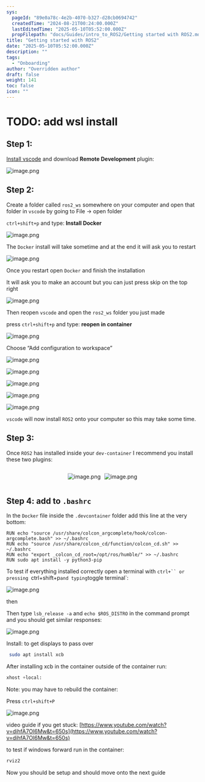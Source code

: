 ```yaml
---
sys:
  pageId: "89e0a78c-4e2b-4070-b327-d28cb0694742"
  createdTime: "2024-08-21T00:24:00.000Z"
  lastEditedTime: "2025-05-10T05:52:00.000Z"
  propFilepath: "docs/Guides/intro_to_ROS2/Getting started with ROS2.md"
title: "Getting started with ROS2"
date: "2025-05-10T05:52:00.000Z"
description: ""
tags:
  - "Onboarding"
author: "Overridden author"
draft: false
weight: 141
toc: false
icon: ""
---
```


# TODO: add wsl install

## Step 1:

[Install vscode](https://code.visualstudio.com/download) and download **Remote Development** plugin:

![image.png](https://prod-files-secure.s3.us-west-2.amazonaws.com/d518164a-d88e-44d1-a4ee-3adb3bd8bce0/efb52993-1881-4a40-b95e-6f020334f022/image.png?X-Amz-Algorithm=AWS4-HMAC-SHA256&X-Amz-Content-Sha256=UNSIGNED-PAYLOAD&X-Amz-Credential=ASIAZI2LB466U6E5MHDK%2F20250716%2Fus-west-2%2Fs3%2Faws4_request&X-Amz-Date=20250716T171151Z&X-Amz-Expires=3600&X-Amz-Security-Token=IQoJb3JpZ2luX2VjEEkaCXVzLXdlc3QtMiJHMEUCIQD49EKb93j0DjKkx00NDl%2FSnSN74vA4kcKkH7SwcII9kgIgGkXz0%2FwKQS%2FRdTKnO28iekLTdqP10esFoHEyRzJxUF8q%2FwMIYhAAGgw2Mzc0MjMxODM4MDUiDP2guggE4A5s0SgLYircA0hhKvLyVtuJEZdYgs1laeunpzcdQWH%2BzfrbztkHdHLjJkSVp8v87aXgbEURGGd39m%2B4PGAKZCX0sT0HIPQ%2FOGJoa2Vq9iFnk0RsXOwrgMVrpaT3IsJMtno%2FPCPVQWq%2BQZp9xs%2BdPLQcQbd8HzUeUsq8qaTy3gyQuklMsi%2BYAqtfdQmSQTWtGUdlX5sY9dWC2iIfS7oYHw5TIo07FxMI2qi7z%2FX7qLO5m6s2opleQjhqc21DVdQAURm5JAFbdr7Jsxg0ZzO0BV2yUlmjUBvCl3KfLWOkUJi8tqr7GfS2XOqbWXaWrzoJRyxYJhYFvzQo%2FMYijiy%2BugcN%2BcVDI4KdI9bfHgzjDa9VH49h2cXoB%2BQWNEk1N7pRhfa2rvyVlMFtnG9SZ36SohauvPTXTz5mwcOEedfSW2m1pc2fs%2FfsweMFBoXYTYqBWG78fpQD1GjyDwHjNuOKdrh7EwDqSG6br7ijfxlqiJ9RfxTtVrgTRTHrKPHJAgIWWKhxuHRBk5whHF0nRgFtzMskpEnc86J%2B4Oh2x8hFMslMu4taMNldze7QFmbN%2FJX4kJPtP9tm%2FAQx6WIB2YOX%2FMr0zzIaJVWK0htnV5Wd6IniBRd6zuza%2BcT7TtrSBVX7Vj8mJ4vcMNW038MGOqUBi76b4z%2B1aNBxJFTtXkYYEYBBftUZX2vqeaSxxo26YZ9yEJ%2Fls%2BEfN6%2FeQMMLpQjQZzePzWmRnlO%2BOEd5wGGP9SwENx%2FGhc4CPKwFaQ4H7SnRsB5xihMu9VoGtSsaa8sASlbiHkjkkzYcuKjbpWmIGcI%2BYYLqaOTgaMQOlGRiIIKfvtVgoojQiLW%2Flm2DfKy2bBn4rY6wy5QryYXiU2a4zbHf3yfT&X-Amz-Signature=dc04fe9c440f96feae0931363a056f8a0a9423dc887865d60d9642eb7a55f829&X-Amz-SignedHeaders=host&x-amz-checksum-mode=ENABLED&x-id=GetObject)

## Step 2:

Create a folder called `ros2_ws` somewhere on your computer and open that folder in `vscode` by going to File → open folder 

`ctrl+shift+p` and type: **Install Docker**

![image.png](https://prod-files-secure.s3.us-west-2.amazonaws.com/d518164a-d88e-44d1-a4ee-3adb3bd8bce0/2269dc0e-1cd5-47ff-bceb-c04ad9b2eab0/image.png?X-Amz-Algorithm=AWS4-HMAC-SHA256&X-Amz-Content-Sha256=UNSIGNED-PAYLOAD&X-Amz-Credential=ASIAZI2LB466U6E5MHDK%2F20250716%2Fus-west-2%2Fs3%2Faws4_request&X-Amz-Date=20250716T171151Z&X-Amz-Expires=3600&X-Amz-Security-Token=IQoJb3JpZ2luX2VjEEkaCXVzLXdlc3QtMiJHMEUCIQD49EKb93j0DjKkx00NDl%2FSnSN74vA4kcKkH7SwcII9kgIgGkXz0%2FwKQS%2FRdTKnO28iekLTdqP10esFoHEyRzJxUF8q%2FwMIYhAAGgw2Mzc0MjMxODM4MDUiDP2guggE4A5s0SgLYircA0hhKvLyVtuJEZdYgs1laeunpzcdQWH%2BzfrbztkHdHLjJkSVp8v87aXgbEURGGd39m%2B4PGAKZCX0sT0HIPQ%2FOGJoa2Vq9iFnk0RsXOwrgMVrpaT3IsJMtno%2FPCPVQWq%2BQZp9xs%2BdPLQcQbd8HzUeUsq8qaTy3gyQuklMsi%2BYAqtfdQmSQTWtGUdlX5sY9dWC2iIfS7oYHw5TIo07FxMI2qi7z%2FX7qLO5m6s2opleQjhqc21DVdQAURm5JAFbdr7Jsxg0ZzO0BV2yUlmjUBvCl3KfLWOkUJi8tqr7GfS2XOqbWXaWrzoJRyxYJhYFvzQo%2FMYijiy%2BugcN%2BcVDI4KdI9bfHgzjDa9VH49h2cXoB%2BQWNEk1N7pRhfa2rvyVlMFtnG9SZ36SohauvPTXTz5mwcOEedfSW2m1pc2fs%2FfsweMFBoXYTYqBWG78fpQD1GjyDwHjNuOKdrh7EwDqSG6br7ijfxlqiJ9RfxTtVrgTRTHrKPHJAgIWWKhxuHRBk5whHF0nRgFtzMskpEnc86J%2B4Oh2x8hFMslMu4taMNldze7QFmbN%2FJX4kJPtP9tm%2FAQx6WIB2YOX%2FMr0zzIaJVWK0htnV5Wd6IniBRd6zuza%2BcT7TtrSBVX7Vj8mJ4vcMNW038MGOqUBi76b4z%2B1aNBxJFTtXkYYEYBBftUZX2vqeaSxxo26YZ9yEJ%2Fls%2BEfN6%2FeQMMLpQjQZzePzWmRnlO%2BOEd5wGGP9SwENx%2FGhc4CPKwFaQ4H7SnRsB5xihMu9VoGtSsaa8sASlbiHkjkkzYcuKjbpWmIGcI%2BYYLqaOTgaMQOlGRiIIKfvtVgoojQiLW%2Flm2DfKy2bBn4rY6wy5QryYXiU2a4zbHf3yfT&X-Amz-Signature=cf46e0249431ba2c0761b32cdc262cab50900768f28bc396da8aaf79133c9e08&X-Amz-SignedHeaders=host&x-amz-checksum-mode=ENABLED&x-id=GetObject)

The `Docker` install will take sometime and at the end it will ask you to restart

![image.png](https://prod-files-secure.s3.us-west-2.amazonaws.com/d518164a-d88e-44d1-a4ee-3adb3bd8bce0/ed233f78-be33-4b1f-b89c-9c346c0e961e/image.png?X-Amz-Algorithm=AWS4-HMAC-SHA256&X-Amz-Content-Sha256=UNSIGNED-PAYLOAD&X-Amz-Credential=ASIAZI2LB466U6E5MHDK%2F20250716%2Fus-west-2%2Fs3%2Faws4_request&X-Amz-Date=20250716T171151Z&X-Amz-Expires=3600&X-Amz-Security-Token=IQoJb3JpZ2luX2VjEEkaCXVzLXdlc3QtMiJHMEUCIQD49EKb93j0DjKkx00NDl%2FSnSN74vA4kcKkH7SwcII9kgIgGkXz0%2FwKQS%2FRdTKnO28iekLTdqP10esFoHEyRzJxUF8q%2FwMIYhAAGgw2Mzc0MjMxODM4MDUiDP2guggE4A5s0SgLYircA0hhKvLyVtuJEZdYgs1laeunpzcdQWH%2BzfrbztkHdHLjJkSVp8v87aXgbEURGGd39m%2B4PGAKZCX0sT0HIPQ%2FOGJoa2Vq9iFnk0RsXOwrgMVrpaT3IsJMtno%2FPCPVQWq%2BQZp9xs%2BdPLQcQbd8HzUeUsq8qaTy3gyQuklMsi%2BYAqtfdQmSQTWtGUdlX5sY9dWC2iIfS7oYHw5TIo07FxMI2qi7z%2FX7qLO5m6s2opleQjhqc21DVdQAURm5JAFbdr7Jsxg0ZzO0BV2yUlmjUBvCl3KfLWOkUJi8tqr7GfS2XOqbWXaWrzoJRyxYJhYFvzQo%2FMYijiy%2BugcN%2BcVDI4KdI9bfHgzjDa9VH49h2cXoB%2BQWNEk1N7pRhfa2rvyVlMFtnG9SZ36SohauvPTXTz5mwcOEedfSW2m1pc2fs%2FfsweMFBoXYTYqBWG78fpQD1GjyDwHjNuOKdrh7EwDqSG6br7ijfxlqiJ9RfxTtVrgTRTHrKPHJAgIWWKhxuHRBk5whHF0nRgFtzMskpEnc86J%2B4Oh2x8hFMslMu4taMNldze7QFmbN%2FJX4kJPtP9tm%2FAQx6WIB2YOX%2FMr0zzIaJVWK0htnV5Wd6IniBRd6zuza%2BcT7TtrSBVX7Vj8mJ4vcMNW038MGOqUBi76b4z%2B1aNBxJFTtXkYYEYBBftUZX2vqeaSxxo26YZ9yEJ%2Fls%2BEfN6%2FeQMMLpQjQZzePzWmRnlO%2BOEd5wGGP9SwENx%2FGhc4CPKwFaQ4H7SnRsB5xihMu9VoGtSsaa8sASlbiHkjkkzYcuKjbpWmIGcI%2BYYLqaOTgaMQOlGRiIIKfvtVgoojQiLW%2Flm2DfKy2bBn4rY6wy5QryYXiU2a4zbHf3yfT&X-Amz-Signature=16243f3f3ed736459e3f64b98e119655db97a2ec6e1a417e5adedeed702b7951&X-Amz-SignedHeaders=host&x-amz-checksum-mode=ENABLED&x-id=GetObject)

Once you restart open `Docker` and finish the installation

It will ask you to make an account but you can just press skip on the top right

![image.png](https://prod-files-secure.s3.us-west-2.amazonaws.com/d518164a-d88e-44d1-a4ee-3adb3bd8bce0/21010ad9-1659-4fd9-9f59-9932a09b2a3d/image.png?X-Amz-Algorithm=AWS4-HMAC-SHA256&X-Amz-Content-Sha256=UNSIGNED-PAYLOAD&X-Amz-Credential=ASIAZI2LB466U6E5MHDK%2F20250716%2Fus-west-2%2Fs3%2Faws4_request&X-Amz-Date=20250716T171151Z&X-Amz-Expires=3600&X-Amz-Security-Token=IQoJb3JpZ2luX2VjEEkaCXVzLXdlc3QtMiJHMEUCIQD49EKb93j0DjKkx00NDl%2FSnSN74vA4kcKkH7SwcII9kgIgGkXz0%2FwKQS%2FRdTKnO28iekLTdqP10esFoHEyRzJxUF8q%2FwMIYhAAGgw2Mzc0MjMxODM4MDUiDP2guggE4A5s0SgLYircA0hhKvLyVtuJEZdYgs1laeunpzcdQWH%2BzfrbztkHdHLjJkSVp8v87aXgbEURGGd39m%2B4PGAKZCX0sT0HIPQ%2FOGJoa2Vq9iFnk0RsXOwrgMVrpaT3IsJMtno%2FPCPVQWq%2BQZp9xs%2BdPLQcQbd8HzUeUsq8qaTy3gyQuklMsi%2BYAqtfdQmSQTWtGUdlX5sY9dWC2iIfS7oYHw5TIo07FxMI2qi7z%2FX7qLO5m6s2opleQjhqc21DVdQAURm5JAFbdr7Jsxg0ZzO0BV2yUlmjUBvCl3KfLWOkUJi8tqr7GfS2XOqbWXaWrzoJRyxYJhYFvzQo%2FMYijiy%2BugcN%2BcVDI4KdI9bfHgzjDa9VH49h2cXoB%2BQWNEk1N7pRhfa2rvyVlMFtnG9SZ36SohauvPTXTz5mwcOEedfSW2m1pc2fs%2FfsweMFBoXYTYqBWG78fpQD1GjyDwHjNuOKdrh7EwDqSG6br7ijfxlqiJ9RfxTtVrgTRTHrKPHJAgIWWKhxuHRBk5whHF0nRgFtzMskpEnc86J%2B4Oh2x8hFMslMu4taMNldze7QFmbN%2FJX4kJPtP9tm%2FAQx6WIB2YOX%2FMr0zzIaJVWK0htnV5Wd6IniBRd6zuza%2BcT7TtrSBVX7Vj8mJ4vcMNW038MGOqUBi76b4z%2B1aNBxJFTtXkYYEYBBftUZX2vqeaSxxo26YZ9yEJ%2Fls%2BEfN6%2FeQMMLpQjQZzePzWmRnlO%2BOEd5wGGP9SwENx%2FGhc4CPKwFaQ4H7SnRsB5xihMu9VoGtSsaa8sASlbiHkjkkzYcuKjbpWmIGcI%2BYYLqaOTgaMQOlGRiIIKfvtVgoojQiLW%2Flm2DfKy2bBn4rY6wy5QryYXiU2a4zbHf3yfT&X-Amz-Signature=5b06d898d2349e31f6b5f580475d1debe019d0706f367be6d79ece9564e098b2&X-Amz-SignedHeaders=host&x-amz-checksum-mode=ENABLED&x-id=GetObject)

Then reopen `vscode` and open the `ros2_ws` folder you just made

press `ctrl+shift+p` and type: **reopen in container**

![image.png](https://prod-files-secure.s3.us-west-2.amazonaws.com/d518164a-d88e-44d1-a4ee-3adb3bd8bce0/4e93b8c2-41ad-488c-8095-c74205196118/image.png?X-Amz-Algorithm=AWS4-HMAC-SHA256&X-Amz-Content-Sha256=UNSIGNED-PAYLOAD&X-Amz-Credential=ASIAZI2LB466U6E5MHDK%2F20250716%2Fus-west-2%2Fs3%2Faws4_request&X-Amz-Date=20250716T171151Z&X-Amz-Expires=3600&X-Amz-Security-Token=IQoJb3JpZ2luX2VjEEkaCXVzLXdlc3QtMiJHMEUCIQD49EKb93j0DjKkx00NDl%2FSnSN74vA4kcKkH7SwcII9kgIgGkXz0%2FwKQS%2FRdTKnO28iekLTdqP10esFoHEyRzJxUF8q%2FwMIYhAAGgw2Mzc0MjMxODM4MDUiDP2guggE4A5s0SgLYircA0hhKvLyVtuJEZdYgs1laeunpzcdQWH%2BzfrbztkHdHLjJkSVp8v87aXgbEURGGd39m%2B4PGAKZCX0sT0HIPQ%2FOGJoa2Vq9iFnk0RsXOwrgMVrpaT3IsJMtno%2FPCPVQWq%2BQZp9xs%2BdPLQcQbd8HzUeUsq8qaTy3gyQuklMsi%2BYAqtfdQmSQTWtGUdlX5sY9dWC2iIfS7oYHw5TIo07FxMI2qi7z%2FX7qLO5m6s2opleQjhqc21DVdQAURm5JAFbdr7Jsxg0ZzO0BV2yUlmjUBvCl3KfLWOkUJi8tqr7GfS2XOqbWXaWrzoJRyxYJhYFvzQo%2FMYijiy%2BugcN%2BcVDI4KdI9bfHgzjDa9VH49h2cXoB%2BQWNEk1N7pRhfa2rvyVlMFtnG9SZ36SohauvPTXTz5mwcOEedfSW2m1pc2fs%2FfsweMFBoXYTYqBWG78fpQD1GjyDwHjNuOKdrh7EwDqSG6br7ijfxlqiJ9RfxTtVrgTRTHrKPHJAgIWWKhxuHRBk5whHF0nRgFtzMskpEnc86J%2B4Oh2x8hFMslMu4taMNldze7QFmbN%2FJX4kJPtP9tm%2FAQx6WIB2YOX%2FMr0zzIaJVWK0htnV5Wd6IniBRd6zuza%2BcT7TtrSBVX7Vj8mJ4vcMNW038MGOqUBi76b4z%2B1aNBxJFTtXkYYEYBBftUZX2vqeaSxxo26YZ9yEJ%2Fls%2BEfN6%2FeQMMLpQjQZzePzWmRnlO%2BOEd5wGGP9SwENx%2FGhc4CPKwFaQ4H7SnRsB5xihMu9VoGtSsaa8sASlbiHkjkkzYcuKjbpWmIGcI%2BYYLqaOTgaMQOlGRiIIKfvtVgoojQiLW%2Flm2DfKy2bBn4rY6wy5QryYXiU2a4zbHf3yfT&X-Amz-Signature=f5244440b0aad92a531c229db2f57e7242ca43d7fd2b9ea6f505c3333fb80420&X-Amz-SignedHeaders=host&x-amz-checksum-mode=ENABLED&x-id=GetObject)

Choose “Add configuration to workspace”

![image.png](https://prod-files-secure.s3.us-west-2.amazonaws.com/d518164a-d88e-44d1-a4ee-3adb3bd8bce0/9560b282-5060-4989-ba37-97e7b2c22476/image.png?X-Amz-Algorithm=AWS4-HMAC-SHA256&X-Amz-Content-Sha256=UNSIGNED-PAYLOAD&X-Amz-Credential=ASIAZI2LB466U6E5MHDK%2F20250716%2Fus-west-2%2Fs3%2Faws4_request&X-Amz-Date=20250716T171151Z&X-Amz-Expires=3600&X-Amz-Security-Token=IQoJb3JpZ2luX2VjEEkaCXVzLXdlc3QtMiJHMEUCIQD49EKb93j0DjKkx00NDl%2FSnSN74vA4kcKkH7SwcII9kgIgGkXz0%2FwKQS%2FRdTKnO28iekLTdqP10esFoHEyRzJxUF8q%2FwMIYhAAGgw2Mzc0MjMxODM4MDUiDP2guggE4A5s0SgLYircA0hhKvLyVtuJEZdYgs1laeunpzcdQWH%2BzfrbztkHdHLjJkSVp8v87aXgbEURGGd39m%2B4PGAKZCX0sT0HIPQ%2FOGJoa2Vq9iFnk0RsXOwrgMVrpaT3IsJMtno%2FPCPVQWq%2BQZp9xs%2BdPLQcQbd8HzUeUsq8qaTy3gyQuklMsi%2BYAqtfdQmSQTWtGUdlX5sY9dWC2iIfS7oYHw5TIo07FxMI2qi7z%2FX7qLO5m6s2opleQjhqc21DVdQAURm5JAFbdr7Jsxg0ZzO0BV2yUlmjUBvCl3KfLWOkUJi8tqr7GfS2XOqbWXaWrzoJRyxYJhYFvzQo%2FMYijiy%2BugcN%2BcVDI4KdI9bfHgzjDa9VH49h2cXoB%2BQWNEk1N7pRhfa2rvyVlMFtnG9SZ36SohauvPTXTz5mwcOEedfSW2m1pc2fs%2FfsweMFBoXYTYqBWG78fpQD1GjyDwHjNuOKdrh7EwDqSG6br7ijfxlqiJ9RfxTtVrgTRTHrKPHJAgIWWKhxuHRBk5whHF0nRgFtzMskpEnc86J%2B4Oh2x8hFMslMu4taMNldze7QFmbN%2FJX4kJPtP9tm%2FAQx6WIB2YOX%2FMr0zzIaJVWK0htnV5Wd6IniBRd6zuza%2BcT7TtrSBVX7Vj8mJ4vcMNW038MGOqUBi76b4z%2B1aNBxJFTtXkYYEYBBftUZX2vqeaSxxo26YZ9yEJ%2Fls%2BEfN6%2FeQMMLpQjQZzePzWmRnlO%2BOEd5wGGP9SwENx%2FGhc4CPKwFaQ4H7SnRsB5xihMu9VoGtSsaa8sASlbiHkjkkzYcuKjbpWmIGcI%2BYYLqaOTgaMQOlGRiIIKfvtVgoojQiLW%2Flm2DfKy2bBn4rY6wy5QryYXiU2a4zbHf3yfT&X-Amz-Signature=ad6fe057e35c06a2300f6dffb1a10a981c7e354a3931d2b9e204557b09739dcf&X-Amz-SignedHeaders=host&x-amz-checksum-mode=ENABLED&x-id=GetObject)

![image.png](https://prod-files-secure.s3.us-west-2.amazonaws.com/d518164a-d88e-44d1-a4ee-3adb3bd8bce0/2ee63f81-886b-48e8-a553-dc6e5eac99e4/image.png?X-Amz-Algorithm=AWS4-HMAC-SHA256&X-Amz-Content-Sha256=UNSIGNED-PAYLOAD&X-Amz-Credential=ASIAZI2LB466U6E5MHDK%2F20250716%2Fus-west-2%2Fs3%2Faws4_request&X-Amz-Date=20250716T171151Z&X-Amz-Expires=3600&X-Amz-Security-Token=IQoJb3JpZ2luX2VjEEkaCXVzLXdlc3QtMiJHMEUCIQD49EKb93j0DjKkx00NDl%2FSnSN74vA4kcKkH7SwcII9kgIgGkXz0%2FwKQS%2FRdTKnO28iekLTdqP10esFoHEyRzJxUF8q%2FwMIYhAAGgw2Mzc0MjMxODM4MDUiDP2guggE4A5s0SgLYircA0hhKvLyVtuJEZdYgs1laeunpzcdQWH%2BzfrbztkHdHLjJkSVp8v87aXgbEURGGd39m%2B4PGAKZCX0sT0HIPQ%2FOGJoa2Vq9iFnk0RsXOwrgMVrpaT3IsJMtno%2FPCPVQWq%2BQZp9xs%2BdPLQcQbd8HzUeUsq8qaTy3gyQuklMsi%2BYAqtfdQmSQTWtGUdlX5sY9dWC2iIfS7oYHw5TIo07FxMI2qi7z%2FX7qLO5m6s2opleQjhqc21DVdQAURm5JAFbdr7Jsxg0ZzO0BV2yUlmjUBvCl3KfLWOkUJi8tqr7GfS2XOqbWXaWrzoJRyxYJhYFvzQo%2FMYijiy%2BugcN%2BcVDI4KdI9bfHgzjDa9VH49h2cXoB%2BQWNEk1N7pRhfa2rvyVlMFtnG9SZ36SohauvPTXTz5mwcOEedfSW2m1pc2fs%2FfsweMFBoXYTYqBWG78fpQD1GjyDwHjNuOKdrh7EwDqSG6br7ijfxlqiJ9RfxTtVrgTRTHrKPHJAgIWWKhxuHRBk5whHF0nRgFtzMskpEnc86J%2B4Oh2x8hFMslMu4taMNldze7QFmbN%2FJX4kJPtP9tm%2FAQx6WIB2YOX%2FMr0zzIaJVWK0htnV5Wd6IniBRd6zuza%2BcT7TtrSBVX7Vj8mJ4vcMNW038MGOqUBi76b4z%2B1aNBxJFTtXkYYEYBBftUZX2vqeaSxxo26YZ9yEJ%2Fls%2BEfN6%2FeQMMLpQjQZzePzWmRnlO%2BOEd5wGGP9SwENx%2FGhc4CPKwFaQ4H7SnRsB5xihMu9VoGtSsaa8sASlbiHkjkkzYcuKjbpWmIGcI%2BYYLqaOTgaMQOlGRiIIKfvtVgoojQiLW%2Flm2DfKy2bBn4rY6wy5QryYXiU2a4zbHf3yfT&X-Amz-Signature=c5d3e01db5ea0340cc32c38907f3aae33fa828dd525380d8ca92c017f932af17&X-Amz-SignedHeaders=host&x-amz-checksum-mode=ENABLED&x-id=GetObject)

![image.png](https://prod-files-secure.s3.us-west-2.amazonaws.com/d518164a-d88e-44d1-a4ee-3adb3bd8bce0/ae1580b2-b048-407e-aed9-b584224a7a04/image.png?X-Amz-Algorithm=AWS4-HMAC-SHA256&X-Amz-Content-Sha256=UNSIGNED-PAYLOAD&X-Amz-Credential=ASIAZI2LB466U6E5MHDK%2F20250716%2Fus-west-2%2Fs3%2Faws4_request&X-Amz-Date=20250716T171151Z&X-Amz-Expires=3600&X-Amz-Security-Token=IQoJb3JpZ2luX2VjEEkaCXVzLXdlc3QtMiJHMEUCIQD49EKb93j0DjKkx00NDl%2FSnSN74vA4kcKkH7SwcII9kgIgGkXz0%2FwKQS%2FRdTKnO28iekLTdqP10esFoHEyRzJxUF8q%2FwMIYhAAGgw2Mzc0MjMxODM4MDUiDP2guggE4A5s0SgLYircA0hhKvLyVtuJEZdYgs1laeunpzcdQWH%2BzfrbztkHdHLjJkSVp8v87aXgbEURGGd39m%2B4PGAKZCX0sT0HIPQ%2FOGJoa2Vq9iFnk0RsXOwrgMVrpaT3IsJMtno%2FPCPVQWq%2BQZp9xs%2BdPLQcQbd8HzUeUsq8qaTy3gyQuklMsi%2BYAqtfdQmSQTWtGUdlX5sY9dWC2iIfS7oYHw5TIo07FxMI2qi7z%2FX7qLO5m6s2opleQjhqc21DVdQAURm5JAFbdr7Jsxg0ZzO0BV2yUlmjUBvCl3KfLWOkUJi8tqr7GfS2XOqbWXaWrzoJRyxYJhYFvzQo%2FMYijiy%2BugcN%2BcVDI4KdI9bfHgzjDa9VH49h2cXoB%2BQWNEk1N7pRhfa2rvyVlMFtnG9SZ36SohauvPTXTz5mwcOEedfSW2m1pc2fs%2FfsweMFBoXYTYqBWG78fpQD1GjyDwHjNuOKdrh7EwDqSG6br7ijfxlqiJ9RfxTtVrgTRTHrKPHJAgIWWKhxuHRBk5whHF0nRgFtzMskpEnc86J%2B4Oh2x8hFMslMu4taMNldze7QFmbN%2FJX4kJPtP9tm%2FAQx6WIB2YOX%2FMr0zzIaJVWK0htnV5Wd6IniBRd6zuza%2BcT7TtrSBVX7Vj8mJ4vcMNW038MGOqUBi76b4z%2B1aNBxJFTtXkYYEYBBftUZX2vqeaSxxo26YZ9yEJ%2Fls%2BEfN6%2FeQMMLpQjQZzePzWmRnlO%2BOEd5wGGP9SwENx%2FGhc4CPKwFaQ4H7SnRsB5xihMu9VoGtSsaa8sASlbiHkjkkzYcuKjbpWmIGcI%2BYYLqaOTgaMQOlGRiIIKfvtVgoojQiLW%2Flm2DfKy2bBn4rY6wy5QryYXiU2a4zbHf3yfT&X-Amz-Signature=241d923b089db8737f1dbc7968dd31d0639939156f96fbb3c4191684c6bb1a63&X-Amz-SignedHeaders=host&x-amz-checksum-mode=ENABLED&x-id=GetObject)

![image.png](https://prod-files-secure.s3.us-west-2.amazonaws.com/d518164a-d88e-44d1-a4ee-3adb3bd8bce0/53255b28-f75e-430f-b9e3-c0ac8577e42b/image.png?X-Amz-Algorithm=AWS4-HMAC-SHA256&X-Amz-Content-Sha256=UNSIGNED-PAYLOAD&X-Amz-Credential=ASIAZI2LB466U6E5MHDK%2F20250716%2Fus-west-2%2Fs3%2Faws4_request&X-Amz-Date=20250716T171151Z&X-Amz-Expires=3600&X-Amz-Security-Token=IQoJb3JpZ2luX2VjEEkaCXVzLXdlc3QtMiJHMEUCIQD49EKb93j0DjKkx00NDl%2FSnSN74vA4kcKkH7SwcII9kgIgGkXz0%2FwKQS%2FRdTKnO28iekLTdqP10esFoHEyRzJxUF8q%2FwMIYhAAGgw2Mzc0MjMxODM4MDUiDP2guggE4A5s0SgLYircA0hhKvLyVtuJEZdYgs1laeunpzcdQWH%2BzfrbztkHdHLjJkSVp8v87aXgbEURGGd39m%2B4PGAKZCX0sT0HIPQ%2FOGJoa2Vq9iFnk0RsXOwrgMVrpaT3IsJMtno%2FPCPVQWq%2BQZp9xs%2BdPLQcQbd8HzUeUsq8qaTy3gyQuklMsi%2BYAqtfdQmSQTWtGUdlX5sY9dWC2iIfS7oYHw5TIo07FxMI2qi7z%2FX7qLO5m6s2opleQjhqc21DVdQAURm5JAFbdr7Jsxg0ZzO0BV2yUlmjUBvCl3KfLWOkUJi8tqr7GfS2XOqbWXaWrzoJRyxYJhYFvzQo%2FMYijiy%2BugcN%2BcVDI4KdI9bfHgzjDa9VH49h2cXoB%2BQWNEk1N7pRhfa2rvyVlMFtnG9SZ36SohauvPTXTz5mwcOEedfSW2m1pc2fs%2FfsweMFBoXYTYqBWG78fpQD1GjyDwHjNuOKdrh7EwDqSG6br7ijfxlqiJ9RfxTtVrgTRTHrKPHJAgIWWKhxuHRBk5whHF0nRgFtzMskpEnc86J%2B4Oh2x8hFMslMu4taMNldze7QFmbN%2FJX4kJPtP9tm%2FAQx6WIB2YOX%2FMr0zzIaJVWK0htnV5Wd6IniBRd6zuza%2BcT7TtrSBVX7Vj8mJ4vcMNW038MGOqUBi76b4z%2B1aNBxJFTtXkYYEYBBftUZX2vqeaSxxo26YZ9yEJ%2Fls%2BEfN6%2FeQMMLpQjQZzePzWmRnlO%2BOEd5wGGP9SwENx%2FGhc4CPKwFaQ4H7SnRsB5xihMu9VoGtSsaa8sASlbiHkjkkzYcuKjbpWmIGcI%2BYYLqaOTgaMQOlGRiIIKfvtVgoojQiLW%2Flm2DfKy2bBn4rY6wy5QryYXiU2a4zbHf3yfT&X-Amz-Signature=3d006f419c107e5fd6deb7a6a19842bb3551317d6e0206d145a83d95cf2e7f7d&X-Amz-SignedHeaders=host&x-amz-checksum-mode=ENABLED&x-id=GetObject)

![image.png](https://prod-files-secure.s3.us-west-2.amazonaws.com/d518164a-d88e-44d1-a4ee-3adb3bd8bce0/7c562767-5af9-4ffb-97d1-327bcdf4ee00/image.png?X-Amz-Algorithm=AWS4-HMAC-SHA256&X-Amz-Content-Sha256=UNSIGNED-PAYLOAD&X-Amz-Credential=ASIAZI2LB466U6E5MHDK%2F20250716%2Fus-west-2%2Fs3%2Faws4_request&X-Amz-Date=20250716T171151Z&X-Amz-Expires=3600&X-Amz-Security-Token=IQoJb3JpZ2luX2VjEEkaCXVzLXdlc3QtMiJHMEUCIQD49EKb93j0DjKkx00NDl%2FSnSN74vA4kcKkH7SwcII9kgIgGkXz0%2FwKQS%2FRdTKnO28iekLTdqP10esFoHEyRzJxUF8q%2FwMIYhAAGgw2Mzc0MjMxODM4MDUiDP2guggE4A5s0SgLYircA0hhKvLyVtuJEZdYgs1laeunpzcdQWH%2BzfrbztkHdHLjJkSVp8v87aXgbEURGGd39m%2B4PGAKZCX0sT0HIPQ%2FOGJoa2Vq9iFnk0RsXOwrgMVrpaT3IsJMtno%2FPCPVQWq%2BQZp9xs%2BdPLQcQbd8HzUeUsq8qaTy3gyQuklMsi%2BYAqtfdQmSQTWtGUdlX5sY9dWC2iIfS7oYHw5TIo07FxMI2qi7z%2FX7qLO5m6s2opleQjhqc21DVdQAURm5JAFbdr7Jsxg0ZzO0BV2yUlmjUBvCl3KfLWOkUJi8tqr7GfS2XOqbWXaWrzoJRyxYJhYFvzQo%2FMYijiy%2BugcN%2BcVDI4KdI9bfHgzjDa9VH49h2cXoB%2BQWNEk1N7pRhfa2rvyVlMFtnG9SZ36SohauvPTXTz5mwcOEedfSW2m1pc2fs%2FfsweMFBoXYTYqBWG78fpQD1GjyDwHjNuOKdrh7EwDqSG6br7ijfxlqiJ9RfxTtVrgTRTHrKPHJAgIWWKhxuHRBk5whHF0nRgFtzMskpEnc86J%2B4Oh2x8hFMslMu4taMNldze7QFmbN%2FJX4kJPtP9tm%2FAQx6WIB2YOX%2FMr0zzIaJVWK0htnV5Wd6IniBRd6zuza%2BcT7TtrSBVX7Vj8mJ4vcMNW038MGOqUBi76b4z%2B1aNBxJFTtXkYYEYBBftUZX2vqeaSxxo26YZ9yEJ%2Fls%2BEfN6%2FeQMMLpQjQZzePzWmRnlO%2BOEd5wGGP9SwENx%2FGhc4CPKwFaQ4H7SnRsB5xihMu9VoGtSsaa8sASlbiHkjkkzYcuKjbpWmIGcI%2BYYLqaOTgaMQOlGRiIIKfvtVgoojQiLW%2Flm2DfKy2bBn4rY6wy5QryYXiU2a4zbHf3yfT&X-Amz-Signature=ee3861c4fa115039d209b0579e05cfe7a77a290dfef44f761af546797ef001da&X-Amz-SignedHeaders=host&x-amz-checksum-mode=ENABLED&x-id=GetObject)

`vscode` will now install `ROS2` onto your computer so this may take some time.

## Step 3:

Once `ROS2` has installed inside your `dev-container` I recommend you install these two plugins:

<div style="display: flex;flex-direction: row; column-gap:10px; max-width: 630px;justify-content: center;">
<div>

![image.png](https://prod-files-secure.s3.us-west-2.amazonaws.com/d518164a-d88e-44d1-a4ee-3adb3bd8bce0/3fc3d550-5a54-4ba1-ba6b-faa01cdb7369/image.png?X-Amz-Algorithm=AWS4-HMAC-SHA256&X-Amz-Content-Sha256=UNSIGNED-PAYLOAD&X-Amz-Credential=ASIAZI2LB4667UHNTTA3%2F20250716%2Fus-west-2%2Fs3%2Faws4_request&X-Amz-Date=20250716T171155Z&X-Amz-Expires=3600&X-Amz-Security-Token=IQoJb3JpZ2luX2VjEEkaCXVzLXdlc3QtMiJHMEUCIH5%2BvgJ15UlUxeomsmJEQrH4pmopfeEz3WAPiNOVogaCAiEA%2FoBOJYuuV0ILN8JWuwCc3nqSZ%2BtKR2g0%2FomH%2BJITGaQq%2FwMIYhAAGgw2Mzc0MjMxODM4MDUiDN0L5Sdn2IWVhH0RWCrcA%2FlOf%2BbB11E6I0RHaa%2B%2Fd5v3u2NDC8%2BHt35eItiQmZgmNAUg8qrwvS0iZuv6gAOjM6DjvMAIkaMjCVniA8uOm0xXZgGYEH2RxrwiTmIUnbXk02yqIt8x2VyDodFG3rqG5OhaM8u3ph%2BhpPk%2BMV3mZJLRvrFgmWOge%2BhJ1%2Fo8Qe5QXScB0R%2F2Ahte7FBZiELvEfNWptHCeRcn%2BFfLHiX4vqlq5eBJZxI1%2F3mYyWqIYZDUj6h5MRVHEugLvahGoDUEfhLx6X7x%2B6myG3%2BZWaJHxTxieErVPsGpBQS8ER7JNzxwv4mMv7D9v84ua8ItvoAPzk0Eu801ypLU56afq7DX%2BcUQ8ROkrr8doR63NBda6LKl%2BvDZNtVZ%2FnRWSbLNmN4vNooxqUnbg%2FxuEj8OqkJBHhDX638hLTeQhID9hb5HPy4tKYu4d5v9vo3MZzx7uXjurrtjaZ%2FbT8FaUpTwG1W4wkbTnY01dAoXwNrc5vUn4oO8E7sCd2pkoU8zPVm2zVC4d8nljMAkpcE8pHYYgtcTbTLqm7w8dkUpHCDr7yMhXHL5z2sKXjPhNFJM7rSIT2sq9SCqzhkZB9s5qIETuHBJH8upT47qhzX7j4VUpeR%2BbpR3%2BACE2u8w0JAp97P7MLm038MGOqUBUAS%2FDIc%2Bs1qQL%2FVfyxK1leSDgDgdq4CDp1bXqdMXkw8XjWQQdHbkNyTMl%2BIRV5wyrVziTcAi9gJB7km64Yc0wqo49P3zHSgQS1dTZA36imtdg6bmR4UVOn4VgUMFOslF1832LISK9HBV0b4CWkBisC3kMG3LBo16Cwdns6ccx9aglw%2F%2F4M6kKKDezGLT006yQEThhYHwWlfHAQrPEqGHCMpS4wNW&X-Amz-Signature=36742283030e44020a5db0f991b879d025a6a19a51b4a10fc36651d59e605f1b&X-Amz-SignedHeaders=host&x-amz-checksum-mode=ENABLED&x-id=GetObject)

</div>
<div>

![image.png](https://prod-files-secure.s3.us-west-2.amazonaws.com/d518164a-d88e-44d1-a4ee-3adb3bd8bce0/d994cc66-13c2-4093-a5a3-f84cf4601a82/image.png?X-Amz-Algorithm=AWS4-HMAC-SHA256&X-Amz-Content-Sha256=UNSIGNED-PAYLOAD&X-Amz-Credential=ASIAZI2LB466QCU7VY2G%2F20250716%2Fus-west-2%2Fs3%2Faws4_request&X-Amz-Date=20250716T171156Z&X-Amz-Expires=3600&X-Amz-Security-Token=IQoJb3JpZ2luX2VjEEkaCXVzLXdlc3QtMiJHMEUCIESjUNX7kQFNufMg5QDtAoVmj4uJhUQ2%2FfaNsIT2lSn7AiEAkmPZsMCNcEcrfLibx4dPrXzdRBjYuQVYVXpN8%2FYul28q%2FwMIYhAAGgw2Mzc0MjMxODM4MDUiDKxsnqt6CXrIoa8EeircAylCq7mbRmfWA%2BIVr6bt5DUXvT8fA9Og61I39m0SlrzeJkY19CwfEyfIwtpfZytf9duMJUCbwiKSoz6xlUKBqef8RWAbcYf90%2F8tPRgDrJm2zKFZVmWM12pQgIYIV1VWrTw4kOERpmjDgebmcMP2IKYf6fKVPfhWGjGv6P452rXuJ2vYBz6XUJzr4ZbxZVEODD%2BA6YBA6arUZ5herrgHH85lANvaxlMpLHl%2FAtNhxc%2BRizuVfl036e4N9vOG6j1giWuwdPil1N5jULF1Acnwx4UI2qBgqZ345JMxqU8f1k392bS%2Buk3Jsm147CApuBsrt0LrWECjc7X3WmiWU1DGd9hkU%2BE1f9CWjdaH7wcZBOI5n1IlKsC0cYcOWajDilRcYcl%2F9iR%2FzPlbBEUlkiRPfi3n3RQ%2BE8u%2BDEFV2y8yely1ubaCIiF%2FAkwIOci8cUB70dp14UHoQ9lvMbmo6mtA5dj8ANUpDKuhj%2Bz5%2BKRfaoDyitqT9dL9HDrD4lASkrrmIG9CPIoWi1hTfO6K6v03aRdSpNDyNuuStJ1qHqWQRboioqmcF7u6mGloeGW%2F6uziXNbe04R%2B3lcdvufHUio8gSLlFMGGRTPcSerLdbOJisEBDPioGTHhBe93dOLDMMK038MGOqUBpY%2FrPiZuL9zwucQbiaX8%2BC7uuNWhnkfQVlBiCWdNSmvAAOa3HWr1OK4p2x7wfC6%2F9HLAviUA%2FBfO%2FKWD0DY8QJfF6rfCTRNgzTL8F66PdjpVWTqUoBICb6sHrSAMWL%2BiWF3lf6JhTGi6kvpPQd3NF09b8HvxiKoF1P7sZ65spYQ%2F74SEQXX1OXprcCWn4CKx7IgRvI1s9yMtg%2BHvukLCFeF7BOwM&X-Amz-Signature=53c67192134a6a73e957a26dcf63f8288393b949e20ba92715145e8bc2ebcf42&X-Amz-SignedHeaders=host&x-amz-checksum-mode=ENABLED&x-id=GetObject)

</div>
</div>

## Step 4: add to `.bashrc`

In the `Docker` file inside the `.devcontainer` folder add this line at the very bottom: 

```docker
RUN echo "source /usr/share/colcon_argcomplete/hook/colcon-argcomplete.bash" >> ~/.bashrc
RUN echo "source /usr/share/colcon_cd/function/colcon_cd.sh" >> ~/.bashrc
RUN echo "export _colcon_cd_root=/opt/ros/humble/" >> ~/.bashrc
RUN sudo apt install -y python3-pip 
```

To test if everything installed correctly open a terminal with `ctrl+`` or pressing `ctrl+shift+p` and typing `toggle terminal`:

![image.png](https://prod-files-secure.s3.us-west-2.amazonaws.com/d518164a-d88e-44d1-a4ee-3adb3bd8bce0/6a4943d8-b04e-4c02-9a58-775f3384d1a5/image.png?X-Amz-Algorithm=AWS4-HMAC-SHA256&X-Amz-Content-Sha256=UNSIGNED-PAYLOAD&X-Amz-Credential=ASIAZI2LB466U6E5MHDK%2F20250716%2Fus-west-2%2Fs3%2Faws4_request&X-Amz-Date=20250716T171151Z&X-Amz-Expires=3600&X-Amz-Security-Token=IQoJb3JpZ2luX2VjEEkaCXVzLXdlc3QtMiJHMEUCIQD49EKb93j0DjKkx00NDl%2FSnSN74vA4kcKkH7SwcII9kgIgGkXz0%2FwKQS%2FRdTKnO28iekLTdqP10esFoHEyRzJxUF8q%2FwMIYhAAGgw2Mzc0MjMxODM4MDUiDP2guggE4A5s0SgLYircA0hhKvLyVtuJEZdYgs1laeunpzcdQWH%2BzfrbztkHdHLjJkSVp8v87aXgbEURGGd39m%2B4PGAKZCX0sT0HIPQ%2FOGJoa2Vq9iFnk0RsXOwrgMVrpaT3IsJMtno%2FPCPVQWq%2BQZp9xs%2BdPLQcQbd8HzUeUsq8qaTy3gyQuklMsi%2BYAqtfdQmSQTWtGUdlX5sY9dWC2iIfS7oYHw5TIo07FxMI2qi7z%2FX7qLO5m6s2opleQjhqc21DVdQAURm5JAFbdr7Jsxg0ZzO0BV2yUlmjUBvCl3KfLWOkUJi8tqr7GfS2XOqbWXaWrzoJRyxYJhYFvzQo%2FMYijiy%2BugcN%2BcVDI4KdI9bfHgzjDa9VH49h2cXoB%2BQWNEk1N7pRhfa2rvyVlMFtnG9SZ36SohauvPTXTz5mwcOEedfSW2m1pc2fs%2FfsweMFBoXYTYqBWG78fpQD1GjyDwHjNuOKdrh7EwDqSG6br7ijfxlqiJ9RfxTtVrgTRTHrKPHJAgIWWKhxuHRBk5whHF0nRgFtzMskpEnc86J%2B4Oh2x8hFMslMu4taMNldze7QFmbN%2FJX4kJPtP9tm%2FAQx6WIB2YOX%2FMr0zzIaJVWK0htnV5Wd6IniBRd6zuza%2BcT7TtrSBVX7Vj8mJ4vcMNW038MGOqUBi76b4z%2B1aNBxJFTtXkYYEYBBftUZX2vqeaSxxo26YZ9yEJ%2Fls%2BEfN6%2FeQMMLpQjQZzePzWmRnlO%2BOEd5wGGP9SwENx%2FGhc4CPKwFaQ4H7SnRsB5xihMu9VoGtSsaa8sASlbiHkjkkzYcuKjbpWmIGcI%2BYYLqaOTgaMQOlGRiIIKfvtVgoojQiLW%2Flm2DfKy2bBn4rY6wy5QryYXiU2a4zbHf3yfT&X-Amz-Signature=6839a7e1906283763ab195d531a28580ffea418ebac6c9172f7726e5cf68d15f&X-Amz-SignedHeaders=host&x-amz-checksum-mode=ENABLED&x-id=GetObject)

then 

Then type `lsb_release -a` and `echo $ROS_DISTRO` in the command prompt and you should get similar responses:

![image.png](https://prod-files-secure.s3.us-west-2.amazonaws.com/d518164a-d88e-44d1-a4ee-3adb3bd8bce0/3e635dec-a805-4e85-8b9e-d000e5b71a4e/image.png?X-Amz-Algorithm=AWS4-HMAC-SHA256&X-Amz-Content-Sha256=UNSIGNED-PAYLOAD&X-Amz-Credential=ASIAZI2LB466U6E5MHDK%2F20250716%2Fus-west-2%2Fs3%2Faws4_request&X-Amz-Date=20250716T171151Z&X-Amz-Expires=3600&X-Amz-Security-Token=IQoJb3JpZ2luX2VjEEkaCXVzLXdlc3QtMiJHMEUCIQD49EKb93j0DjKkx00NDl%2FSnSN74vA4kcKkH7SwcII9kgIgGkXz0%2FwKQS%2FRdTKnO28iekLTdqP10esFoHEyRzJxUF8q%2FwMIYhAAGgw2Mzc0MjMxODM4MDUiDP2guggE4A5s0SgLYircA0hhKvLyVtuJEZdYgs1laeunpzcdQWH%2BzfrbztkHdHLjJkSVp8v87aXgbEURGGd39m%2B4PGAKZCX0sT0HIPQ%2FOGJoa2Vq9iFnk0RsXOwrgMVrpaT3IsJMtno%2FPCPVQWq%2BQZp9xs%2BdPLQcQbd8HzUeUsq8qaTy3gyQuklMsi%2BYAqtfdQmSQTWtGUdlX5sY9dWC2iIfS7oYHw5TIo07FxMI2qi7z%2FX7qLO5m6s2opleQjhqc21DVdQAURm5JAFbdr7Jsxg0ZzO0BV2yUlmjUBvCl3KfLWOkUJi8tqr7GfS2XOqbWXaWrzoJRyxYJhYFvzQo%2FMYijiy%2BugcN%2BcVDI4KdI9bfHgzjDa9VH49h2cXoB%2BQWNEk1N7pRhfa2rvyVlMFtnG9SZ36SohauvPTXTz5mwcOEedfSW2m1pc2fs%2FfsweMFBoXYTYqBWG78fpQD1GjyDwHjNuOKdrh7EwDqSG6br7ijfxlqiJ9RfxTtVrgTRTHrKPHJAgIWWKhxuHRBk5whHF0nRgFtzMskpEnc86J%2B4Oh2x8hFMslMu4taMNldze7QFmbN%2FJX4kJPtP9tm%2FAQx6WIB2YOX%2FMr0zzIaJVWK0htnV5Wd6IniBRd6zuza%2BcT7TtrSBVX7Vj8mJ4vcMNW038MGOqUBi76b4z%2B1aNBxJFTtXkYYEYBBftUZX2vqeaSxxo26YZ9yEJ%2Fls%2BEfN6%2FeQMMLpQjQZzePzWmRnlO%2BOEd5wGGP9SwENx%2FGhc4CPKwFaQ4H7SnRsB5xihMu9VoGtSsaa8sASlbiHkjkkzYcuKjbpWmIGcI%2BYYLqaOTgaMQOlGRiIIKfvtVgoojQiLW%2Flm2DfKy2bBn4rY6wy5QryYXiU2a4zbHf3yfT&X-Amz-Signature=2971864736bbb72a17454ee54b52b95db64fd13c6f156b9a36fb7f7af45f6fb4&X-Amz-SignedHeaders=host&x-amz-checksum-mode=ENABLED&x-id=GetObject)

Install:  to get displays to pass over

```bash
 sudo apt install xcb
```

After installing xcb in the container outside of the container run:

```python
xhost +local:
```

Note: you may have to rebuild the container:

Press `ctrl+shift+P`

![image.png](https://prod-files-secure.s3.us-west-2.amazonaws.com/d518164a-d88e-44d1-a4ee-3adb3bd8bce0/6c2be660-2618-4c38-9c26-53554f7a0b7b/image.png?X-Amz-Algorithm=AWS4-HMAC-SHA256&X-Amz-Content-Sha256=UNSIGNED-PAYLOAD&X-Amz-Credential=ASIAZI2LB466U6E5MHDK%2F20250716%2Fus-west-2%2Fs3%2Faws4_request&X-Amz-Date=20250716T171151Z&X-Amz-Expires=3600&X-Amz-Security-Token=IQoJb3JpZ2luX2VjEEkaCXVzLXdlc3QtMiJHMEUCIQD49EKb93j0DjKkx00NDl%2FSnSN74vA4kcKkH7SwcII9kgIgGkXz0%2FwKQS%2FRdTKnO28iekLTdqP10esFoHEyRzJxUF8q%2FwMIYhAAGgw2Mzc0MjMxODM4MDUiDP2guggE4A5s0SgLYircA0hhKvLyVtuJEZdYgs1laeunpzcdQWH%2BzfrbztkHdHLjJkSVp8v87aXgbEURGGd39m%2B4PGAKZCX0sT0HIPQ%2FOGJoa2Vq9iFnk0RsXOwrgMVrpaT3IsJMtno%2FPCPVQWq%2BQZp9xs%2BdPLQcQbd8HzUeUsq8qaTy3gyQuklMsi%2BYAqtfdQmSQTWtGUdlX5sY9dWC2iIfS7oYHw5TIo07FxMI2qi7z%2FX7qLO5m6s2opleQjhqc21DVdQAURm5JAFbdr7Jsxg0ZzO0BV2yUlmjUBvCl3KfLWOkUJi8tqr7GfS2XOqbWXaWrzoJRyxYJhYFvzQo%2FMYijiy%2BugcN%2BcVDI4KdI9bfHgzjDa9VH49h2cXoB%2BQWNEk1N7pRhfa2rvyVlMFtnG9SZ36SohauvPTXTz5mwcOEedfSW2m1pc2fs%2FfsweMFBoXYTYqBWG78fpQD1GjyDwHjNuOKdrh7EwDqSG6br7ijfxlqiJ9RfxTtVrgTRTHrKPHJAgIWWKhxuHRBk5whHF0nRgFtzMskpEnc86J%2B4Oh2x8hFMslMu4taMNldze7QFmbN%2FJX4kJPtP9tm%2FAQx6WIB2YOX%2FMr0zzIaJVWK0htnV5Wd6IniBRd6zuza%2BcT7TtrSBVX7Vj8mJ4vcMNW038MGOqUBi76b4z%2B1aNBxJFTtXkYYEYBBftUZX2vqeaSxxo26YZ9yEJ%2Fls%2BEfN6%2FeQMMLpQjQZzePzWmRnlO%2BOEd5wGGP9SwENx%2FGhc4CPKwFaQ4H7SnRsB5xihMu9VoGtSsaa8sASlbiHkjkkzYcuKjbpWmIGcI%2BYYLqaOTgaMQOlGRiIIKfvtVgoojQiLW%2Flm2DfKy2bBn4rY6wy5QryYXiU2a4zbHf3yfT&X-Amz-Signature=2d89f7ae135933e1c9f68c096aa542af8993f826faef593c87bb72a7245221d4&X-Amz-SignedHeaders=host&x-amz-checksum-mode=ENABLED&x-id=GetObject)

video guide if you get stuck: [https://www.youtube.com/watch?v=dihfA7Ol6Mw&t=650s](https://www.youtube.com/watch?v=dihfA7Ol6Mw&t=650s)

to test if windows forward run in the container:

```bash
rviz2
```

Now you should be setup and should move onto the next guide 
